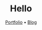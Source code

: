 <h1 align="center">Hello</h1>
<p align="center">
<a href="https://vllur.github.io" target="_blank">Portfolio</a>
&bull;
<a href="https://vllur.github.io/blog/" target="_blank">Blog</a>
</p>
